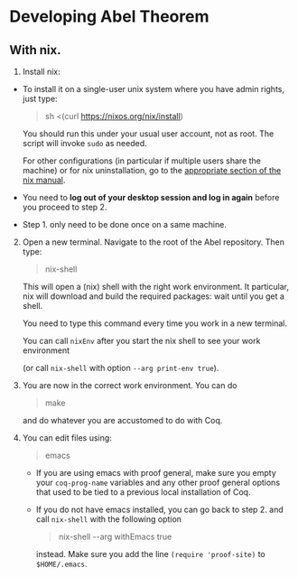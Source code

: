 # Developing Abel Theorem

## With nix.

1. Install nix:
 - To install it on a single-user unix system where you have admin rights, just type:
     > sh <(curl https://nixos.org/nix/install)

      You should run this under your usual user account, not as root. The script will invoke `sudo` as needed.

      For other configurations (in particular if multiple users share the machine) or for nix uninstallation, go to the [appropriate section of the nix manual](https://nixos.org/nix/manual/#ch-installing-binary).

  - You need to **log out of your desktop session and log in again** before you proceed to step 2.

  - Step 1. only need to be done once on a same machine.

2. Open a new terminal. Navigate to the root of the Abel repository. Then type:
   > nix-shell
   
   This will open a (nix) shell with the right work environment. It particular, nix
   will download and build the required packages: wait until you get a shell.
   
   You need to type this command every time you work in a new terminal.
   
   You can call `nixEnv` after you start the nix shell to see your work environment
     
     (or call `nix-shell` with option `--arg print-env true`).

3. You are now in the correct work environment. You can do
   > make

   and do whatever you are accustomed to do with Coq. 

4. You can edit files using:
   > emacs
   - If you are using emacs with proof general, make sure you empty your
     `coq-prog-name` variables and any other proof general options that
     used to be tied to a previous local installation of Coq.
   - If you do not have emacs installed, you can go back to
     step 2. and call `nix-shell` with the following option
     > nix-shell --arg withEmacs true

     instead. Make sure you add the line `(require 'proof-site)` to `$HOME/.emacs`.

